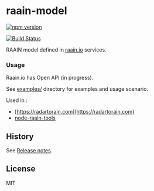 # raain-model

[![npm version](https://nodei.co/npm/raain-model.png?downloads=true)](https://www.npmjs.com/package/raain-model)

[![Build Status](https://app.travis-ci.com/raainio/raain-model.svg?branch=master)](https://app.travis-ci.com/github/raainio/raain-model)

RAAIN model defined in [raain.io](https://raain.io) services.

###  Usage

Raain.io has Open API (in progress). 

See [examples/](https://github.com/raainio/raain-model/blob/master/examples/v1/asCustomer.spec.js) directory for examples and usage scenario.

Used in :
- [https://radartorain.com](https://radartorain.com)
- [node-raain-tools](https://github.com/raainio/node-raain-tools)

## History

See [Release notes](https://github.com/raainio/raain-model/blob/master/RELEASE.md).

## License
MIT

